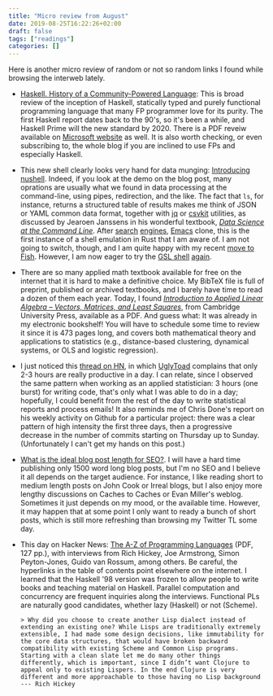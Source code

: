 ```yaml
---
title: "Micro review from August"
date: 2019-08-25T16:22:26+02:00
draft: false
tags: ["readings"]
categories: []
---
```


Here is another micro review of random or not so random links I found while browsing the interweb lately.

<!--more-->

- [Haskell. History of a Community-Powered Language](https://serokell.io/blog/haskell-history): This is broad review of the inception of Haskell, statically typed and purely functional programming language that many FP programmer love for its purity. The first Haskell report dates back to the 90's, so it's been a while, and Haskell Prime will the new standard by 2020. There is a PDF reveiw available on [Microsoft website](https://www.microsoft.com/en-us/research/wp-content/uploads/2016/07/history.pdf) as well. It is also worth checking, or even subscribing to, the whole blog if you are inclined to use FPs and especially Haskell.

- This new shell clearly looks very hand for data munging: [Introducing nushell](http://www.jonathanturner.org/2019/08/introducing-nushell.html). Indeed, if you look at the demo on the blog post, many oprations are usually what we found in data processing at the command-line, using pipes, redirection, and the like. The fact that `ls`, for instance, returns a structured table of results makes me think of JSON or YAML common data format, together with [jq](https://stedolan.github.io/jq/) or [csvkit](https://csvkit.readthedocs.io) utilities, as discussed by Jearoen Janssens in his wonderful textbook, [_Data Science at the Command Line_](https://www.datascienceatthecommandline.com). After [search](https://github.com/tantivy-search/tantivy) [engines](https://github.com/toshi-search/Toshi), [Emacs](https://github.com/remacs/remacs) clone, this is the first instance of a shell emulation in Rust that I am aware of. I am not going to switch, though, and I am quite happy with my recent [move to Fish](/post/fish-shell/). However, I am now eager to try the [GSL shell](http://www.nongnu.org/gsl-shell/) [again](/post/gsl-shell/).

- There are so many applied math textbook available for free on the internet that it is hard to make a definitive choice. My BibTeX file is full of preprint, published or archived textbooks, and I barely have time to read a dozen of them each year. Today, I found [_Introduction to Applied Linear Algebra – Vectors, Matrices, and Least Squares_](https://web.stanford.edu/~boyd/vmls/), from Cambridge University Press, available as a PDF. And guess what: It was already in my electronic bookshelf! You will have to schedule some time to review it since it is 473 pages long, and covers both mathematical theory and applications to statistics (e.g., distance-based clustering, dynamical systems, or OLS and logistic regression).

- I just noticed this [thread on HN](https://news.ycombinator.com/item?id=20766443), in which [UglyToad](https://news.ycombinator.com/user?id=UglyToad) complains that only 2-3 hours are really productive in a day. I can relate, since I observed the same pattern when working as an applied statistician: 3 hours (one burst) for writing code, that's only what I was able to do in a day; hopefully, I could benefit from the rest of the day to write statistical reports and process emails! It also reminds me of Chris Done's report on his weekly activity on Github for a particular project: there was a clear pattern of high intensity the first three days, then a progressive decrease in the number of commits starting on Thursday up to Sunday. (Unfortunately I can't get my hands on this post.)

- [What is the ideal blog post length for SEO?](https://www.wesfed.com/blog/ideal-blog-post-length-seo/). I will have a hard time publishing only 1500 word long blog posts, but I'm no SEO and I believe it all depends on the target audience. For instance, I like reading short to medium length posts on John Cook or Irreal blogs, but I also enjoy more lengthy discussions on Caches to Caches or Evan Miller's weblog. Sometimes it just depends on my mood, or the available time. However, it may happen that at some point I only want to ready a bunch of short posts, which is still more refreshing than browsing my Twitter TL some day.

- This day on Hacker News: [The A-Z of Programming Languages](http://www.math.bas.bg/bantchev/misc/az.pdf) (PDF, 127 pp.), with interviews from Rich Hickey, Joe Armstrong, Simon Peyton-Jones, Guido van Rossum, among others. Be careful, the hyperlinks in the table of contents point elsewhere on the internet. I learned that the Haskell '98 version was frozen to allow people to write books and teaching material on Haskell. Parallel computation and concurrency are frequent inquiries along the interviews. Functional PLs are naturally good candidates, whether lazy (Haskell) or not (Scheme).

      > Why did you choose to create another Lisp dialect instead of extending an existing one? While Lisps are traditionally extremely extensible, I had made some design decisions, like immutability for the core data structures, that would have broken backward compatibility with existing Scheme and Common Lisp programs. Starting with a clean slate let me do many other things differently, which is important, since I didn’t want Clojure to appeal only to existing Lispers. In the end Clojure is very different and more approachable to those having no Lisp background --- Rich Hickey
